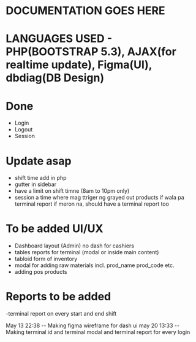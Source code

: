 # DOCUMENTATION GOES HERE 

# LANGUAGES USED - PHP(BOOTSTRAP 5.3), AJAX(for realtime update), Figma(UI), dbdiag(DB Design)

# Done
- Login 
- Logout
- Session

# Update asap
- shift time add in php
- gutter in sidebar
- have a limit on shift timne (8am to 10pm only)
- session a time where mag ttriger ng grayed out products if wala pa terminal report if meron na, should have a terminal report too

# To be added UI/UX
- Dashboard layout (Admin) no dash for cashiers
- tables reports for terminal (modal or inside main content)
- tabloid form of inventory
- modal for adding raw materials incl. prod_name prod_code etc.
- adding pos products

# Reports to be added
-terminal report on every start and end shift

May 13 22:38 -- Making figma wireframe for dash ui
may 20 13:33 -- Making terminal id and terminal modal and terminal report for every login


